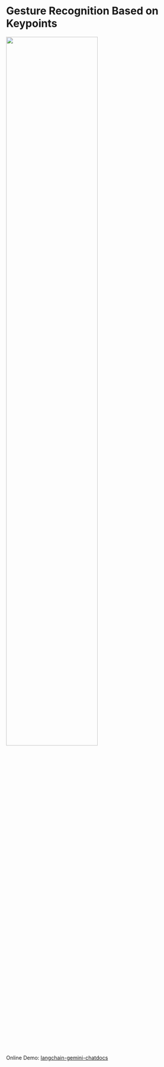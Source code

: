 # Gesture Recognition Based on Keypoints

<img src="https://imgur.com/h7nq3TP" width="70%">

Online Demo: [langchain-gemini-chatdocs](https://gesture-recognition.streamlit.app/)
